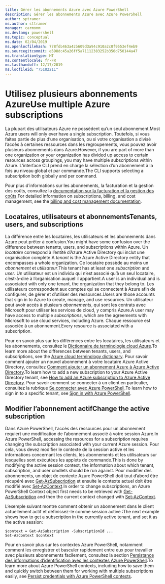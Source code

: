 ```yaml
---
title: Gérer les abonnements Azure avec Azure PowerShell
description: Gérer les abonnements Azure avec Azure PowerShell
author: sptramer
ms.author: sttramer
manager: carmonm
ms.devlang: powershell
ms.topic: conceptual
ms.date: 02/04/2019
ms.openlocfilehash: 778fdb463a42b609d3a94c910a2c0f9553ef4eb9
ms.sourcegitcommit: e598dc45a26ff5a71112383252b350d750144a47
ms.translationtype: HT
ms.contentlocale: fr-FR
ms.lasthandoff: 12/17/2019
ms.locfileid: "75182211"
---
```

# <a name="use-multiple-azure-subscriptions"></a><span data-ttu-id="0d376-103">Utilisez plusieurs abonnements Azure</span><span class="sxs-lookup"><span data-stu-id="0d376-103">Use multiple Azure subscriptions</span></span>

<span data-ttu-id="0d376-104">La plupart des utilisateurs Azure ne possèdent qu’un seul abonnement.</span><span class="sxs-lookup"><span data-stu-id="0d376-104">Most Azure users will only ever have a single subscription.</span></span> <span data-ttu-id="0d376-105">Toutefois, si vous faites partie de plus d’une organisation, ou si votre organisation a divisé l’accès à certaines ressources dans les regroupements, vous pouvez avoir plusieurs abonnements dans Azure.</span><span class="sxs-lookup"><span data-stu-id="0d376-105">However, if you are part of more than one organization or your organization has divided up access to certain resources across groupings, you may have multiple subscriptions within Azure.</span></span> <span data-ttu-id="0d376-106">L’interface CLI prend en charge la sélection d’un abonnement à la fois au niveau global et par commande.</span><span class="sxs-lookup"><span data-stu-id="0d376-106">The CLI supports selecting a subscription both globally and per command.</span></span>

<span data-ttu-id="0d376-107">Pour plus d’informations sur les abonnements, la facturation et la gestion des coûts, consultez la [documentation sur la facturation et la gestion des coûts](/azure/billing/).</span><span class="sxs-lookup"><span data-stu-id="0d376-107">For detailed information on subscriptions, billing, and cost management, see the [billing and cost management documentation](/azure/billing/).</span></span>

## <a name="tenants-users-and-subscriptions"></a><span data-ttu-id="0d376-108">Locataires, utilisateurs et abonnements</span><span class="sxs-lookup"><span data-stu-id="0d376-108">Tenants, users, and subscriptions</span></span>

<span data-ttu-id="0d376-109">La différence entre les locataires, les utilisateurs et les abonnements dans Azure peut prêter à confusion.</span><span class="sxs-lookup"><span data-stu-id="0d376-109">You might have some confusion over the difference between tenants, users, and subscriptions within Azure.</span></span> <span data-ttu-id="0d376-110">Un _locataire_ correspond à l’entité d’Azure Active Directory qui inclut une organisation complète.</span><span class="sxs-lookup"><span data-stu-id="0d376-110">A _tenant_ is the Azure Active Directory entity that encompasses a whole organization.</span></span> <span data-ttu-id="0d376-111">Ce locataire possède au moins un _abonnement_ et _utilisateur_.</span><span class="sxs-lookup"><span data-stu-id="0d376-111">This tenant has at least one _subscription_ and _user_.</span></span> <span data-ttu-id="0d376-112">Un utilisateur est un individu qui n’est associé qu’à un seul locataire, c’est-à-dire à l’organisation auquel il appartient.</span><span class="sxs-lookup"><span data-stu-id="0d376-112">A user is an individual and is associated with only one tenant, the organization that they belong to.</span></span> <span data-ttu-id="0d376-113">Les utilisateurs correspondent aux comptes qui se connectent à Azure afin de configurer, de gérer et d’utiliser des ressources.</span><span class="sxs-lookup"><span data-stu-id="0d376-113">Users are those accounts that sign in to Azure to create, manage, and use resources.</span></span>
<span data-ttu-id="0d376-114">Un utilisateur peut avoir accès à plusieurs _abonnements_, qui sont les contrats avec Microsoft pour utiliser les services de cloud, y compris Azure.</span><span class="sxs-lookup"><span data-stu-id="0d376-114">A user may have access to multiple _subscriptions_, which are the agreements with Microsoft to use cloud services, including Azure.</span></span> <span data-ttu-id="0d376-115">Chaque ressource est associée à un abonnement.</span><span class="sxs-lookup"><span data-stu-id="0d376-115">Every resource is associated with a subscription.</span></span>

<span data-ttu-id="0d376-116">Pour en savoir plus sur les différences entre les locataires, les utilisateurs et les abonnements, consultez le [Dictionnaire de terminologie cloud Azure](/azure/azure-glossary-cloud-terminology).</span><span class="sxs-lookup"><span data-stu-id="0d376-116">To learn more about the differences between tenants, users, and subscriptions, see the [Azure cloud terminology dictionary](/azure/azure-glossary-cloud-terminology).</span></span>  <span data-ttu-id="0d376-117">Pour savoir comment ajouter un nouvel abonnement à votre locataire Azure Active Directory, consultez [Comment ajouter un abonnement Azure à Azure Active Directory](/azure/active-directory/active-directory-how-subscriptions-associated-directory).</span><span class="sxs-lookup"><span data-stu-id="0d376-117">To learn how to add a new subscription to your Azure Active Directory tenant, see [How to add an Azure subscription to Azure Active Directory](/azure/active-directory/active-directory-how-subscriptions-associated-directory).</span></span>
<span data-ttu-id="0d376-118">Pour savoir comment se connecter à un client en particulier, consultez la rubrique [Se connecter avec Azure PowerShell](/powershell/azure/authenticate-azureps).</span><span class="sxs-lookup"><span data-stu-id="0d376-118">To learn how to sign in to a specific tenant, see [Sign in with Azure PowerShell](/powershell/azure/authenticate-azureps).</span></span>

## <a name="change-the-active-subscription"></a><span data-ttu-id="0d376-119">Modifier l’abonnement actif</span><span class="sxs-lookup"><span data-stu-id="0d376-119">Change the active subscription</span></span>

<span data-ttu-id="0d376-120">Dans Azure PowerShell, l’accès des ressources pour un abonnement requiert une modification de l’abonnement associé à votre session Azure.</span><span class="sxs-lookup"><span data-stu-id="0d376-120">In Azure PowerShell, accessing the resources for a subscription requires changing the subscription associated with your current Azure session.</span></span>
<span data-ttu-id="0d376-121">Pour cela, vous devez modifier le contexte de la session active et les informations concernant les clients, les abonnements et les utilisateurs sur lesquelles sont exécutées les applets de commande.</span><span class="sxs-lookup"><span data-stu-id="0d376-121">This is done by modifying the active session context, the information about which tenant, subscription, and user cmdlets should be run against.</span></span>
<span data-ttu-id="0d376-122">Pour modifier des abonnements, un objet de contexte Azure PowerShell doit tout d’abord être récupéré avec [Get-AzSubscription](/powershell/module/az.accounts/get-azsubscription) et ensuite le contexte actuel doit être modifié avec [Set-AzContext](/powershell/module/az.accounts/set-azcontext).</span><span class="sxs-lookup"><span data-stu-id="0d376-122">In order to change subscriptions, an Azure PowerShell Context object first needs to be retrieved with [Get-AzSubscription](/powershell/module/az.accounts/get-azsubscription) and then the current context changed with [Set-AzContext](/powershell/module/az.accounts/set-azcontext).</span></span>

<span data-ttu-id="0d376-123">L’exemple suivant montre comment obtenir un abonnement dans le client actuellement actif et définissez-le comme session active :</span><span class="sxs-lookup"><span data-stu-id="0d376-123">The next example shows how to get a subscription in the currently active tenant, and set it as the active session:</span></span>

```powershell-interactive
$context = Get-AzSubscription -SubscriptionId ...
Set-AzContext $context
```

<span data-ttu-id="0d376-124">Pour en savoir plus sur les contextes Azure PowerShell, notamment comment les enregistrer et basculer rapidement entre eux pour travailler avec plusieurs abonnements facilement, consultez la section [Persistance des informations d’identification avec les contextes Azure PowerShell](context-persistence.md).</span><span class="sxs-lookup"><span data-stu-id="0d376-124">To learn more about Azure PowerShell contexts, including how to save them and quickly switch between them for working with multiple subscriptions easily, see [Persist credentials with Azure PowerShell contexts](context-persistence.md).</span></span>
